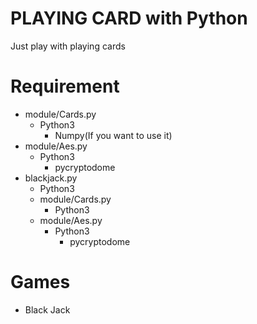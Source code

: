 PLAYING CARD with Python
====
Just play with playing cards

# Requirement
- module/Cards.py
  - Python3
    - Numpy(If you want to use it)
- module/Aes.py
  - Python3
    - pycryptodome
- blackjack.py
  - Python3
  - module/Cards.py
    - Python3
  - module/Aes.py
    - Python3
      - pycryptodome

# Games
- Black Jack
